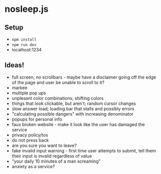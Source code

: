 # nosleep.js

## Setup

- `npm install`
- `npm run dev`
- localhost:1234

## Ideas!

- full screen; no scrollbars - maybe have a disclaimer going off the edge of the page and user be unable to scroll to it?
- markee
- multiple pop ups
- unplesant color combinations; shifting colors
- things that look clickable, but aren't; random cursor changes
- slow answer load; loading bar that stalls and possibly errors
- "calculating possible dangers" with increasing denominator
- popups for personal info
- faux broken website - make it look like the user has damaged the service
- privacy policy/tos
- do not press back
- are you sure you want to leave?
- fake invalid input warning - first time user attempts to submit, tell them their input is invalid regardless of value
- "your daily 10 minutes of a man screaming"
- anxiety as a service?
